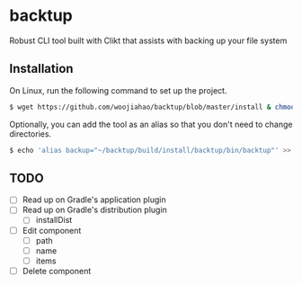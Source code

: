 # backtup
Robust CLI tool built with Clikt that assists with backing up your file system

## Installation
On Linux, run the following command to set up the project.

```bash
$ wget https://github.com/woojiahao/backtup/blob/master/install & chmod +x install & ./install
```

Optionally, you can add the tool as an alias so that you don't need to change directories.

```bash
$ echo 'alias backup="~/backtup/build/install/backtup/bin/backtup"' >> .zshrc
```

## TODO
- [ ] Read up on Gradle's application plugin
- [ ] Read up on Gradle's distribution plugin
  - [ ] installDist
- [ ] Edit component
  - [ ] path
  - [ ] name
  - [ ] items
- [ ] Delete component

